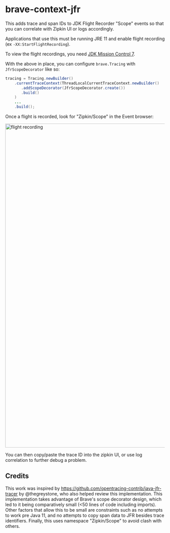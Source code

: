 # brave-context-jfr
This adds trace and span IDs to JDK Flight Recorder "Scope" events so
that you can correlate with Zipkin UI or logs accordingly.

Applications that use this must be running JRE 11 and enable flight
recording (ex `-XX:StartFlightRecording`).

To view the flight recordings, you need [JDK Mission Control 7](http://jdk.java.net/jmc/).

With the above in place, you can configure `brave.Tracing` with
`JfrScopeDecorator` like so:

```java
tracing = Tracing.newBuilder()
    .currentTraceContext(ThreadLocalCurrentTraceContext.newBuilder()
       .addScopeDecorator(JfrScopeDecorator.create())
       .build()
    )
    ...
    .build();
```

Once a flight is recorded, look for "Zipkin/Scope" in the Event browser:

<img width="1020" alt="flight recording" src="https://user-images.githubusercontent.com/64215/49850602-1b45d900-fe19-11e8-83fd-14b498128f09.png">

You can then copy/paste the trace ID into the zipkin UI, or use log
correlation to further debug a problem.

## Credits

This work was inspired by https://github.com/opentracing-contrib/java-jfr-tracer by @thegreystone,
who also helped review this implementation. This implementation takes advantage of Brave's scope
decorator design, which led to it being comparatively small (<50 lines of code including imports).
Other factors that allow this to be small are constraints such as no attempts to work pre Java 11,
and no attempts to copy span data to JFR besides trace identifiers. Finally, this uses namespace
"Zipkin/Scope" to avoid clash with others.
